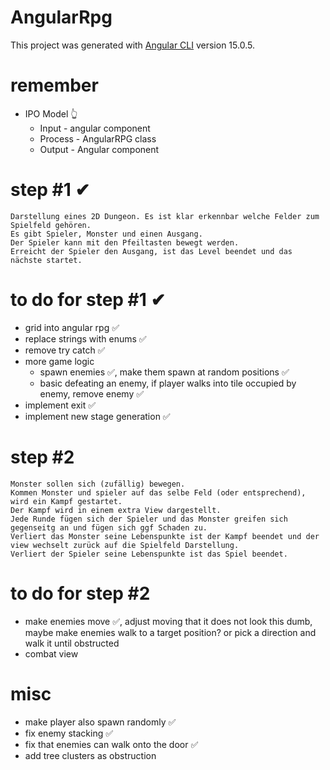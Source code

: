 # AngularRpg
This project was generated with [Angular CLI](https://github.com/angular/angular-cli) version 15.0.5.

# remember
- IPO Model 👆
	- Input - angular component
	- Process - AngularRPG class
	- Output - Angular component

# step #1 ✔
	Darstellung eines 2D Dungeon. Es ist klar erkennbar welche Felder zum Spielfeld gehören. 
	Es gibt Spieler, Monster und einen Ausgang.
	Der Spieler kann mit den Pfeiltasten bewegt werden.
	Erreicht der Spieler den Ausgang, ist das Level beendet und das nächste startet.

# to do for step #1 ✔
- grid into angular rpg ✅
- replace strings with enums ✅
- remove try catch ✅
- more game logic
	- spawn enemies ✅, make them spawn at random positions ✅
	- basic defeating an enemy, if player walks into tile occupied by enemy, remove enemy ✅
- implement exit ✅
- implement new stage generation ✅


# step #2
	Monster sollen sich (zufällig) bewegen.
	Kommen Monster und spieler auf das selbe Feld (oder entsprechend), wird ein Kampf gestartet.
	Der Kampf wird in einem extra View dargestellt.
	Jede Runde fügen sich der Spieler und das Monster greifen sich gegenseitg an und fügen sich ggf Schaden zu.
	Verliert das Monster seine Lebenspunkte ist der Kampf beendet und der view wechselt zurück auf die Spielfeld Darstellung.
	Verliert der Spieler seine Lebenspunkte ist das Spiel beendet.

# to do for step #2
- make enemies move ✅, adjust moving that it does not look this dumb, maybe make enemies walk to a target position?
or pick a direction and walk it until obstructed
- combat view

# misc
- make player also spawn randomly ✅
- fix enemy stacking ✅
- fix that enemies can walk onto the door ✅
- add tree clusters as obstruction
